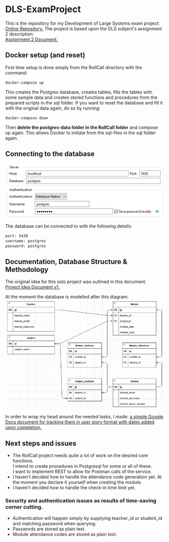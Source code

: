 # DLS-ExamProject
This is the repository for my Development of Large Systems exam project: [Online Repository.](https://github.com/FrederikBlem/DLS-ExamProject)
The project is based upon the DLS subject's assignment 2 description:<br>
[Assignment 2 Document.](Documents/assignment2.pdf)

## Docker setup (and reset)

First time setup is done simply from the RollCall directory with the command:
```
docker-compose up
```
This creates the Postgres database, creates tables, fills the tables with some sample data and creates stored functions and procedures from the prepared scripts in the sql folder.
If you want to reset the database and fill it with the original data again, do so by running:
```
docker-compose down
```
Then **delete the postgres-data folder in the RollCall folder** and compose up again. This allows Docker to initiate from the sql-files in the sql folder again.

## Connecting to the database

![My database connection in DBeaver](img/Roll_Call_DB_Connection.PNG "Database Connection Image")

The database can be connected to with the following details:
```
port: 5438
username: postgres
password: postgres
```

## Documentation, Database Structure & Methodology
The original idea for this solo project was outlined in this document:<br>
[Project Idea Document v1.](Documents/Project_Idea_Document_v1.pdf)

At the moment the database is modelled after this diagram:
![Might still change in case there's a smarter way to handle the references.](img/Roll_Call_DB_Diagram_v1.PNG "The first version of the database")

In order to wrap my head around the needed tasks, I made: [a simple Google Docs document for tracking them in user story format with dates added upon completion.](https://docs.google.com/document/d/1qgIEwmZaRYmEtGuFhZ3Tm7_wHyCYalyYmekJgt_QTjg/edit?usp=sharing)

## Next steps and issues
* The RollCall project needs quite a lot of work on the desired core functions. <br>I intend to create procedures in Postgresql for some or all of these. <br>I want to implement REST to allow for Postman calls of the service.
* I haven't decided how to handle the attendance code generation yet. At the moment you declare it yourself when creating the module.
* I haven't decided how to handle the check-in time limit yet.

### Security and authentication issues as results of time-saving corner cutting.
* Authentication will happen simply by supplying teacher_id or student_id and matching password when querying.
* Passwords are stored as plain text.
* Module attendance codes are stored as plain text.